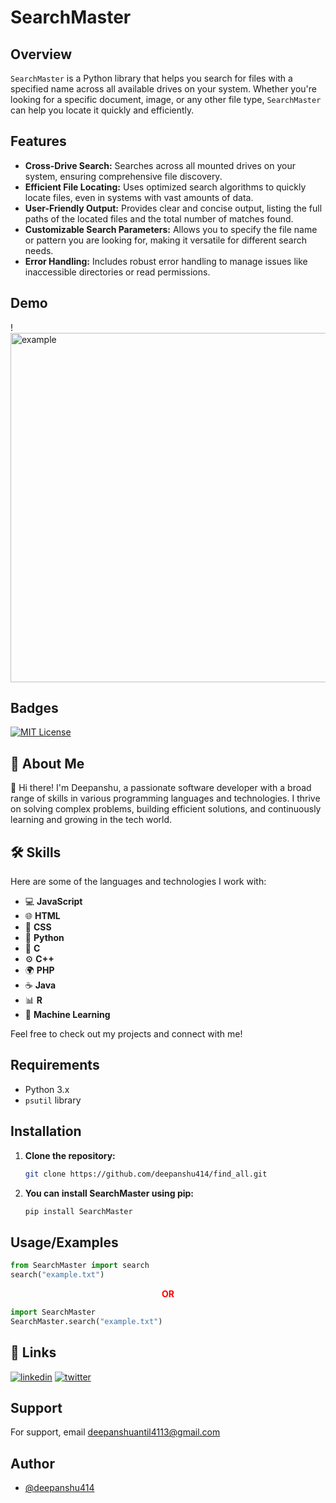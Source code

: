 # SearchMaster

## Overview

`SearchMaster` is a Python library that helps you search for files with a specified name across all available drives on your system. Whether you're looking for a specific document, image, or any other file type, `SearchMaster` can help you locate it quickly and efficiently.

## Features

- **Cross-Drive Search:** Searches across all mounted drives on your system, ensuring comprehensive file discovery.
- **Efficient File Locating:** Uses optimized search algorithms to quickly locate files, even in systems with vast amounts of data.
- **User-Friendly Output:** Provides clear and concise output, listing the full paths of the located files and the total number of matches found.
- **Customizable Search Parameters:** Allows you to specify the file name or pattern you are looking for, making it versatile for different search needs.
- **Error Handling:**  Includes robust error handling to manage issues like inaccessible directories or read permissions.

## Demo

!<img width="559" alt="example" src="https://github.com/user-attachments/assets/ec60461c-0df7-4fbd-b2b6-cd4c367d8406">

## Badges
[![MIT License](https://img.shields.io/badge/License-MIT-green.svg)](https://github.com/deepanshu414/find_all/blob/main/Licence.txt)



## 🚀 About Me

👋 Hi there! I'm Deepanshu, a passionate software developer with a broad range of skills in various programming languages and technologies. I thrive on solving complex problems, building efficient solutions, and continuously learning and growing in the tech world.

## 🛠 Skills

Here are some of the languages and technologies I work with:

- 💻 **JavaScript**
- 🌐 **HTML**
- 🎨 **CSS**
- 🐍 **Python**
- 🔧 **C**
- ⚙️ **C++**
- 🌍 **PHP**
- ☕ **Java**
- 📊 **R**
- 🤖 **Machine Learning**

Feel free to check out my projects and connect with me!

## Requirements

- Python 3.x
- `psutil` library

## Installation

1. **Clone the repository:**

   ```sh
   git clone https://github.com/deepanshu414/find_all.git
   ```
2. **You can install SearchMaster using pip:**

   ```sh
   pip install SearchMaster

   ```

## Usage/Examples
```python
from SearchMaster import search
search("example.txt")
```
**<p align="center" style="color:red;">OR</p>**
```python
import SearchMaster 
SearchMaster.search("example.txt")
```

## 🔗 Links
[![linkedin](https://img.shields.io/badge/linkedin-0A66C2?style=for-the-badge&logo=linkedin&logoColor=white)](https://www.linkedin.com/in/deepanshu-antil-865508263)
[![twitter](https://img.shields.io/badge/twitter-1DA1F2?style=for-the-badge&logo=twitter&logoColor=white)](https://x.com/DeepanshuA80670)


## Support

For support, email deepanshuantil4113@gmail.com


## Author

- [@deepanshu414](https://github.com/deepanshu414)



   
